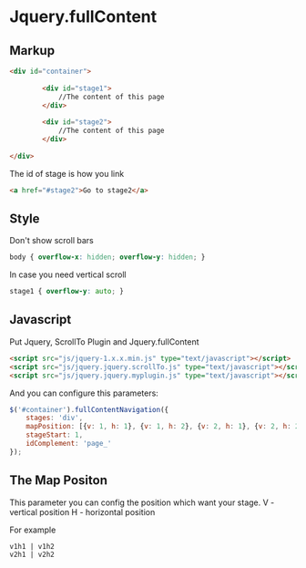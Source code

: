 # Jquery.fullContent

## Markup

```html
<div id="container">
	
		<div id="stage1">
			//The content of this page
		</div>
		
		<div id="stage2">
			//The content of this page
		</div>
		
</div>
```

The id of stage is how you link
```html
<a href="#stage2">Go to stage2</a>
```



## Style

Don't show scroll bars
```css
body { overflow-x: hidden; overflow-y: hidden; }
```

In case you need vertical scroll
```css
stage1 { overflow-y: auto; }
```


## Javascript

Put Jquery, ScrollTo Plugin and Jquery.fullContent
```html
<script src="js/jquery-1.x.x.min.js" type="text/javascript"></script>
<script src="js/jquery.jquery.scrollTo.js" type="text/javascript"></script>
<script src="js/jquery.jquery.myplugin.js" type="text/javascript"></script>
```

And you can configure this parameters:
```javascript
$('#container').fullContentNavigation({
	stages: 'div',
	mapPosition: [{v: 1, h: 1}, {v: 1, h: 2}, {v: 2, h: 1}, {v: 2, h: 2}],
	stageStart: 1,
	idComplement: 'page_'
});
```

## The Map Positon

This parameter you can config the position which want your stage. 
V - vertical position
H - horizontal position

For example
```
v1h1 | v1h2
v2h1 | v2h2
```




